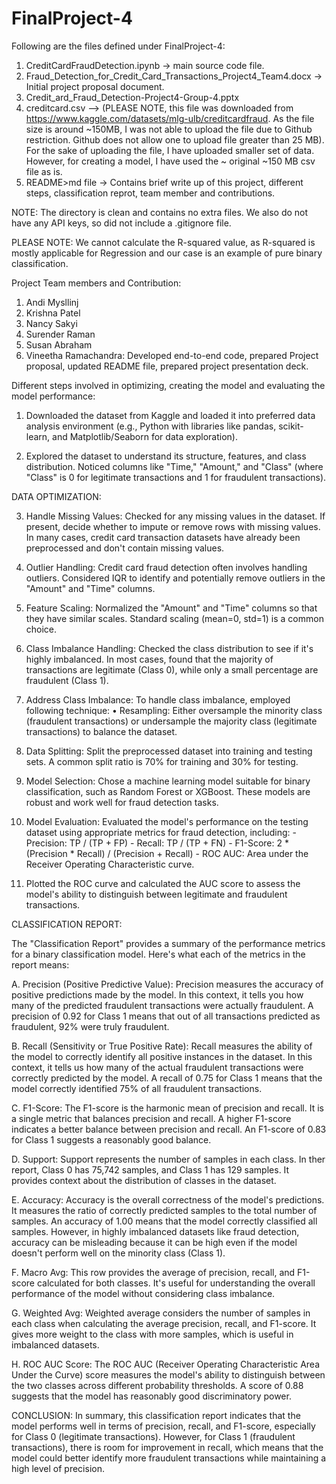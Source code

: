 # FinalProject-4

Following are the files defined under FinalProject-4:

1. CreditCardFraudDetection.ipynb -> main source code file.
2. Fraud_Detection_for_Credit_Card_Transactions_Project4_Team4.docx  -> Initial project proposal document.
3. Credit_ard_Fraud_Detection-Project4-Group-4.pptx
4. creditcard.csv --> (PLEASE NOTE, this file was downloaded from https://www.kaggle.com/datasets/mlg-ulb/creditcardfraud. As the file size is around ~150MB, I was not able to upload the file due to Github restriction. Github does not allow one to upload file greater than 25 MB). For the sake of uploading the file, I have uploaded smaller set of data. However, for creating a model, I have used the ~ original ~150 MB csv file as is.
5. README>md file  -> Contains brief write up of this project, different steps, classification reprot, team member and contributions.
   
NOTE: The directory is clean and contains no extra files. We also do not have any API keys, so did not include a .gitignore file.

PLEASE NOTE: We cannot calculate the R-squared value, as R-squared is mostly applicable for Regression and our case is an example of pure binary classification.


   Project Team members and Contribution:
   1.	Andi Mysllinj
   2.	Krishna  Patel
   3.	Nancy Sakyi
   4.	Surender Raman
   5.	Susan Abraham
   6.	Vineetha Ramachandra: Developed end-to-end code, prepared Project proposal, updated README file, prepared project presentation deck.

Different steps involved in optimizing, creating the model and evaluating the model performance:


1. Downloaded the dataset from Kaggle and loaded it into preferred data analysis environment (e.g., Python with libraries like pandas, scikit-learn, and Matplotlib/Seaborn for data exploration).
   
2. Explored the dataset to understand its structure, features, and class distribution. Noticed columns like "Time," "Amount," and "Class" (where "Class" is 0 for legitimate transactions and 1 for fraudulent transactions).
   
DATA OPTIMIZATION:

3. Handle Missing Values: Checked for any missing values in the dataset. If present, decide whether to impute or remove rows with missing values. In many cases, credit card transaction datasets have already been preprocessed and don't contain missing values.

4. Outlier Handling: Credit card fraud detection often involves handling outliers. Considered IQR to identify and potentially remove outliers in the "Amount" and "Time" columns.

5. Feature Scaling: Normalized the "Amount" and "Time" columns so that they have similar scales. Standard scaling (mean=0, std=1) is a common choice.

6. Class Imbalance Handling: Checked the class distribution to see if it's highly imbalanced. In most cases, found that the majority of transactions are legitimate (Class 0), while only a small percentage are fraudulent (Class 1).

7. Address Class Imbalance: To handle class imbalance, employed following technique:
	• Resampling: Either oversample the minority class (fraudulent transactions) or undersample the majority class (legitimate transactions) to balance the dataset.

8. Data Splitting: Split the preprocessed dataset into training and testing sets. A common split ratio is 70% for training and 30% for testing.

9. Model Selection: Chose a machine learning model suitable for binary classification, such as Random Forest or XGBoost. These models are robust and work well for fraud detection tasks.

10. Model Evaluation: Evaluated the model's performance on the testing dataset using appropriate metrics for fraud detection, including: - Precision: TP / (TP + FP) - Recall: TP / (TP + FN) - F1-Score: 2 * (Precision * Recall) / (Precision + Recall) - ROC AUC: Area under the Receiver Operating Characteristic curve.

11. Plotted the ROC curve and calculated the AUC score to assess the model's ability to distinguish between legitimate and fraudulent transactions.

CLASSIFICATION REPORT:

The "Classification Report" provides a summary of the performance metrics for a binary classification model. Here's what each of the metrics in the report means:

A. Precision (Positive Predictive Value): Precision measures the accuracy of positive predictions made by the model. In this context, it tells you how many of the predicted fraudulent transactions were actually fraudulent. A precision of 0.92 for Class 1 means that out of all transactions predicted as fraudulent, 92% were truly fraudulent.

B. Recall (Sensitivity or True Positive Rate): Recall measures the ability of the model to correctly identify all positive instances in the dataset. In this context, it tells us how many of the actual fraudulent transactions were correctly predicted by the model. A recall of 0.75 for Class 1 means that the model correctly identified 75% of all fraudulent transactions.

C. F1-Score: The F1-score is the harmonic mean of precision and recall. It is a single metric that balances precision and recall. A higher F1-score indicates a better balance between precision and recall. An F1-score of 0.83 for Class 1 suggests a reasonably good balance.

D. Support: Support represents the number of samples in each class. In ther report, Class 0 has 75,742 samples, and Class 1 has 129 samples. It provides context about the distribution of classes in the dataset.

E. Accuracy: Accuracy is the overall correctness of the model's predictions. It measures the ratio of correctly predicted samples to the total number of samples. An accuracy of 1.00 means that the model correctly classified all samples. However, in highly imbalanced datasets like fraud detection, accuracy can be misleading because it can be high even if the model doesn't perform well on the minority class (Class 1).

F. Macro Avg: This row provides the average of precision, recall, and F1-score calculated for both classes. It's useful for understanding the overall performance of the model without considering class imbalance.

G. Weighted Avg: Weighted average considers the number of samples in each class when calculating the average precision, recall, and F1-score. It gives more weight to the class with more samples, which is useful in imbalanced datasets.

H. ROC AUC Score: The ROC AUC (Receiver Operating Characteristic Area Under the Curve) score measures the model's ability to distinguish between the two classes across different probability thresholds. A score of 0.88 suggests that the model has reasonably good discriminatory power.

CONCLUSION: In summary, this classification report indicates that the model performs well in terms of precision, recall, and F1-score, especially for Class 0 (legitimate transactions). However, for Class 1 (fraudulent transactions), there is room for improvement in recall, which means that the model could better identify more fraudulent transactions while maintaining a high level of precision.



